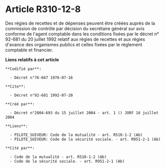 # Article R310-12-8

Des régies de recettes et de dépenses peuvent être créées auprès de la commission de contrôle par décision du secrétaire
général sur avis conforme de l'agent comptable dans les conditions fixées par le décret n° 92-681 du 20 juillet 1992 relatif
aux régies de recettes et aux régies d'avance des organismes publics et celles fixées par le règlement comptable et
financier.

**Liens relatifs à cet article**

	**Codifié par**:

	  - Décret n°76-667 1976-07-16

	**Cite**:

	  - Décret n°92-681 1992-07-20

	**Créé par**:

	  - Décret n°2004-693 du 15 juillet 2004 - art. 1 () JORF 16 juillet 2004

	**Liens**:

	  - PILOTE_SUIVEUR: Code de la mutualité - art. R510-1-2 (Ab)
	  - PILOTE_SUIVEUR: Code de la sécurité sociale. - art. R951-2-1 (Ab)

	**Cité par**:

	  - Code de la mutualité - art. R510-1-2 (Ab)
	  - Code de la sécurité sociale. - art. R951-2-1 (Ab)
